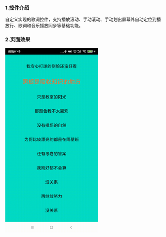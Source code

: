 ### 1.控件介绍
自定义实现的歌词控件，支持播放滚动、手动滚动、手动划出屏幕外自动定位到播放行、歌词和音乐播放同步等基础功能。
### 2.页面效果
<img src="https://github.com/JackFung2015/lyricView/blob/master/app/image/dongtu.gif" width=300>
